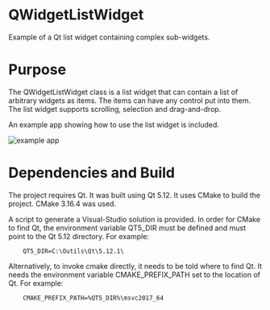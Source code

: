 # QWidgetListWidget
Example of a Qt list  widget containing complex sub-widgets.

# Purpose
The QWidgetListWidget class is a list widget that can contain a list of arbitrary widgets as items.
The items can have any control put into them. The list widget supports scrolling, selection and drag-and-drop.

An example app showing how to use the list widget is included.

![example app](https://github.com/pierrebai/QWidgetListWidget/blob/master/list-widget.png "Example App")


# Dependencies and Build 
The project requires Qt. It was built using Qt 5.12. It uses CMake to build the project. CMake 3.16.4 was used.

A script to generate a Visual-Studio solution is provided. In order for CMake to find Qt,
the environment variable QT5_DIR must be defined and must point to the Qt 5.12 directory.
For example:

        QT5_DIR=C:\Outils\Qt\5.12.1\

Alternatively, to invoke cmake directly, it needs to be told where to find Qt.
It needs the environment variable CMAKE_PREFIX_PATH set to the location of Qt.
For example:

        CMAKE_PREFIX_PATH=%QT5_DIR%\msvc2017_64

